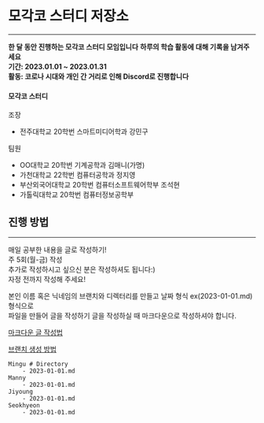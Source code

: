 # 모각코 스터디 저장소
---

**한 달 동안 진행하는 모각코 스터디 모임입니다**
**하루의 학습 활동에 대해 기록을 남겨주세요**
<br/>
**기간: 2023.01.01 ~ 2023.01.31**
<br/>
**활동: 코로나 시대와 개인 간 거리로 인해 Discord로 진행합니다**

#### 모각코 스터디
조장
- 전주대학교 20학번 스마트미디어학과 강민구

팀원
- OO대학교 20학번 기계공학과 김매니(가명)
- 가천대학교 22학번 컴퓨터공학과 정지영
- 부산외국어대학교 20학번 컴퓨터소프트웨어학부 조석현
- 가톨릭대학교 20학번 컴퓨터정보공학부 
## 진행 방법
---

매일 공부한 내용을 글로 작성하기!
<br/>
주 5회(월-금) 작성
<br/>
추가로 작성하시고 싶으신 분은 작성하셔도 됩니다:)
<br/>
자정 전까지 작성해 주세요!
    
본인 이름 혹은 닉네임의 브랜치와 디렉터리를 만들고 날짜 형식 ex(2023-01-01.md) 형식으로 
<br/>
파일을 만들어 글을 작성하기 글을 작성하실 때 마크다운으로 작성하셔야 합니다.
    
[마크다운 글 작성법](https://velog.io/@yuuuye/velog-%EB%A7%88%ED%81%AC%EB%8B%A4%EC%9A%B4MarkDown-%EC%9E%91%EC%84%B1%EB%B2%95)
    
[브랜치 생성 방법](https://jangwon.io/github/2018/02/22/(Github)-%EA%B9%83%ED%97%99%EC%9C%BC%EB%A1%9C-%ED%98%91%EC%97%85%ED%95%98%EA%B8%B0-%EB%B8%8C%EB%9F%B0%EC%B9%98-%ED%99%9C%EC%9A%A9%ED%95%98%EA%B8%B0/)
    
```
Mingu # Directory
    - 2023-01-01.md
Manny    
    - 2023-01-01.md
Jiyoung
    - 2023-01-01.md
Seokhyeon
    - 2023-01-01.md
```
